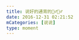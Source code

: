 ```yaml
---
title: 说好的通宵的🤷‍♂️🤷‍♂️
date: 2016-12-31 02:21:52
mCategories: [说说]
type: moment
---
```


<div id="pics-20161231022152"></div>

<script src="/lib/moment/pics.js"></script>
<script>
var data = [
    {"link": "2016-12-31_000003.jpeg", "type": "shuoshuo"},
    {"link": "2016-12-31_000005.jpeg", "type": "shuoshuo"},
    {"link": "2016-12-31_000006.jpeg", "type": "shuoshuo"},
    {"link": "2016-12-31_000007.jpeg", "type": "shuoshuo"},
    {"link": "2016-12-31_000008.jpeg", "type": "shuoshuo"},
    {"link": "2016-12-31_000009.jpeg", "type": "shuoshuo"},
    {"link": "2016-12-31_000010.jpeg", "type": "shuoshuo"},
    {"link": "2016-12-31_000011.jpeg", "type": "shuoshuo"},
    {"link": "2016-12-31_000012.jpeg", "type": "shuoshuo"}
];
picsRender(data, "pics-20161231022152");
</script>
